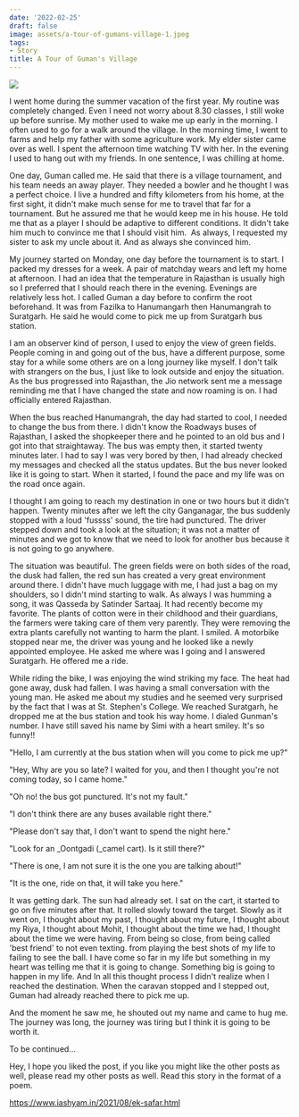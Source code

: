 ```yaml
---
date: '2022-02-25'
draft: false
image: assets/a-tour-of-gumans-village-1.jpeg
tags:
- Story
title: A Tour of Guman's Village
---
```

[![](https://blogger.googleusercontent.com/img/b/R29vZ2xl/AVvXsEgbnbCe2hdXcbV7IMTpK1LGdg6zhb6f6DXu80Q1n_kdnJG2F-kT1Aysm4XqTQLJPkYCHY5NDI8_tlrmoKoVslMCLDxuBnemqCG134hjHpQtSU6jP1yKmj7rWm33iCCi1G6DRtfDML1BZFLCNjqUwn8sqisd0r6eeDJZsXj5Z2aMWMviYHi-NBqjFLy2uQ/s320/IMG_20221217_173044.jpg)](https://blogger.googleusercontent.com/img/b/R29vZ2xl/AVvXsEgbnbCe2hdXcbV7IMTpK1LGdg6zhb6f6DXu80Q1n_kdnJG2F-kT1Aysm4XqTQLJPkYCHY5NDI8_tlrmoKoVslMCLDxuBnemqCG134hjHpQtSU6jP1yKmj7rWm33iCCi1G6DRtfDML1BZFLCNjqUwn8sqisd0r6eeDJZsXj5Z2aMWMviYHi-NBqjFLy2uQ/s3120/IMG_20221217_173044.jpg)

  

I went home during the summer vacation of the first year. My routine was completely changed. Even I need not worry about 8.30 classes, I still woke up before sunrise. My mother used to wake me up early in the morning. I often used to go for a walk around the village. In the morning time, I went to farms and help my father with some agriculture work. My elder sister came over as well. I spent the afternoon time watching TV with her. In the evening I used to hang out with my friends. In one sentence, I was chilling at home. 

One day, Guman called me. He said that there is a village tournament, and his team needs an away player. They needed a bowler and he thought I was a perfect choice. I live a hundred and fifty kilometers from his home, at the first sight, it didn't make much sense for me to travel that far for a tournament. But he assured me that he would keep me in his house. He told me that as a player I should be adaptive to different conditions. It didn't take him much to convince me that I should visit him.  As always, I requested my sister to ask my uncle about it. And as always she convinced him. 

My journey started on Monday, one day before the tournament is to start. I packed my dresses for a week. A pair of matchday wears and left my home at afternoon. I had an idea that the temperature in Rajasthan is usually high so I preferred that I should reach there in the evening. Evenings are relatively less hot. I called Guman a day before to confirm the root beforehand. It was from Fazilka to Hanumangarh then Hanumangrah to Suratgarh. He said he would come to pick me up from Suratgarh bus station. 

I am an observer kind of person, I used to enjoy the view of green fields. People coming in and going out of the bus, have a different purpose, some stay for a while some others are on a long journey like myself. I don't talk with strangers on the bus, I just like to look outside and enjoy the situation. As the bus progressed into Rajasthan, the Jio network sent me a message reminding me that I have changed the state and now roaming is on. I had officially entered Rajasthan.

When the bus reached Hanumangrah, the day had started to cool, I needed to change the bus from there. I didn't know the Roadways buses of Rajasthan, I asked the shopkeeper there and he pointed to an old bus and I got into that straightaway. The bus was empty then, it started twenty minutes later. I had to say I was very bored by then, I had already checked my messages and checked all the status updates. But the bus never looked like it is going to start. When it started, I found the pace and my life was on the road once again. 

I thought I am going to reach my destination in one or two hours but it didn't happen. Twenty minutes after we left the city Ganganagar, the bus suddenly stopped with a loud 'fussss' sound, the tire had punctured. The driver stepped down and took a look at the situation; it was not a matter of minutes and we got to know that we need to look for another bus because it is not going to go anywhere. 

The situation was beautiful. The green fields were on both sides of the road, the dusk had fallen, the red sun has created a very great environment around there. I didn't have much luggage with me, I had just a bag on my shoulders, so I didn't mind starting to walk. As always I was humming a song, it was Qasseda by Satinder Sartaaj. It had recently become my favorite. The plants of cotton were in their childhood and their guardians, the farmers were taking care of them very parently. They were removing the extra plants carefully not wanting to harm the plant. I smiled. A motorbike stopped near me, the driver was young and he looked like a newly appointed employee. He asked me where was I going and I answered Suratgarh. He offered me a ride. 

While riding the bike, I was enjoying the wind striking my face. The heat had gone away, dusk had fallen. I was having a small conversation with the young man. He asked me about my studies and he seemed very surprised by the fact that I was at St. Stephen's College. We reached Suratgarh, he dropped me at the bus station and took his way home. I dialed Gunman's number. I have still saved his name by Simi with a heart smiley. It's so funny!!

"Hello, I am currently at the bus station when will you come to pick me up?"

"Hey, Why are you so late? I waited for you, and then I thought you're not coming today, so I came home."

"Oh no! the bus got punctured. It's not my fault."

"I don't think there are any buses available right there."

"Please don't say that, I don't want to spend the night here."

"Look for an _Oontgadi (_camel cart). Is it still there?"

"There is one, I am not sure it is the one you are talking about!"

"It is the one, ride on that, it will take you here."

It was getting dark. The sun had already set. I sat on the cart, it started to go on five minutes after that. It rolled slowly toward the target. Slowly as it went on, I thought about my past, I thought about my future, I thought about my Riya, I thought about Mohit, I thought about the time we had, I thought about the time we were having. From being so close, from being called 'best friend' to not even texting. from playing the best shots of my life to failing to see the ball. I have come so far in my life but something in my heart was telling me that it is going to change. Something big is going to happen in my life. And In all this thought process I didn't realize when I reached the destination. When the caravan stopped and I stepped out, Guman had already reached there to pick me up. 

And the moment he saw me, he shouted out my name and came to hug me. The journey was long, the journey was tiring but I think it is going to be worth it. 

To be continued...

  

Hey, I hope you liked the post, if you like you might like the other posts as well, please read my other posts as well. Read this story in the format of a poem. 

https://www.iashyam.in/2021/08/ek-safar.html